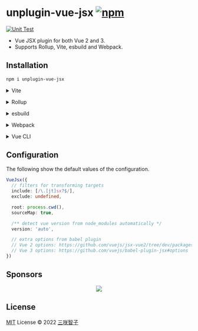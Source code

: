 # unplugin-vue-jsx [![npm](https://img.shields.io/npm/v/unplugin-vue-jsx.svg)](https://npmjs.com/package/unplugin-vue-jsx)

[![Unit Test](https://github.com/sxzz/unplugin-vue-jsx/actions/workflows/unit-test.yml/badge.svg)](https://github.com/sxzz/unplugin-vue-jsx/actions/workflows/unit-test.yml)

- Vue JSX plugin for both Vue 2 and 3.
- Supports Rollup, Vite, esbuild and Webpack.

## Installation

```bash
npm i unplugin-vue-jsx
```

<details>
<summary>Vite</summary><br>

```ts
// vite.config.ts
import VueJsx from 'unplugin-vue-jsx/vite'

export default defineConfig({
  plugins: [VueJsx()],
})
```

<br></details>

<details>
<summary>Rollup</summary><br>

```ts
// rollup.config.js
import VueJsx from 'unplugin-vue-jsx/rollup'

export default {
  plugins: [VueJsx()],
}
```

<br></details>

<details>
<summary>esbuild</summary><br>

```ts
// esbuild.config.js
import { build } from 'esbuild'

build({
  plugins: [require('unplugin-vue-jsx/esbuild')()],
})
```

<br></details>

<details>
<summary>Webpack</summary><br>

```ts
// webpack.config.js
module.exports = {
  /* ... */
  plugins: [require('unplugin-vue-jsx/webpack')()],
}
```

<br></details>

<details>
<summary>Vue CLI</summary><br>

```ts
// vue.config.js
module.exports = {
  configureWebpack: {
    plugins: [require('unplugin-vue-jsx/webpack')()],
  },
}
```

<br></details>

## Configuration

The following show the default values of the configuration.

```ts
VueJsx({
  // filters for transforming targets
  include: [/\.[jt]sx?$/],
  exclude: undefined,

  root: process.cwd(),
  sourceMap: true,

  /** detect vue version from node_modules automatically */
  version: 'auto',

  // extra options from babel plugin
  // Vue 2 options: https://github.com/vuejs/jsx-vue2/tree/dev/packages/babel-preset-jsx#usage
  // Vue 3 options: https://github.com/vuejs/babel-plugin-jsx#options
})
```

## Sponsors

<p align="center">
  <a href="https://cdn.jsdelivr.net/gh/sxzz/sponsors/sponsors.svg">
    <img src='https://cdn.jsdelivr.net/gh/sxzz/sponsors/sponsors.svg'/>
  </a>
</p>

## License

[MIT](./LICENSE) License © 2022 [三咲智子](https://github.com/sxzz)
